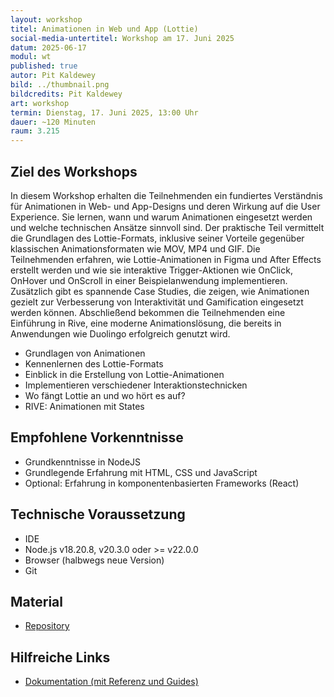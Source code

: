 ```yaml
---
layout: workshop
titel: Animationen in Web und App (Lottie)
social-media-untertitel: Workshop am 17. Juni 2025
datum: 2025-06-17
modul: wt
published: true
autor: Pit Kaldewey
bild: ../thumbnail.png
bildcredits: Pit Kaldewey
art: workshop
termin: Dienstag, 17. Juni 2025, 13:00 Uhr
dauer: ~120 Minuten
raum: 3.215
---
```


## Ziel des Workshops

In diesem Workshop erhalten die Teilnehmenden ein fundiertes Verständnis für Animationen in Web- und App-Designs und deren Wirkung auf die User Experience. Sie lernen, wann und warum Animationen eingesetzt werden und welche technischen Ansätze sinnvoll sind. Der praktische Teil vermittelt die Grundlagen des Lottie-Formats, inklusive seiner Vorteile gegenüber klassischen Animationsformaten wie MOV, MP4 und GIF. Die Teilnehmenden erfahren, wie Lottie-Animationen in Figma und After Effects erstellt werden und wie sie interaktive Trigger-Aktionen wie OnClick, OnHover und OnScroll in einer Beispielanwendung implementieren. 
Zusätzlich gibt es spannende Case Studies, die zeigen, wie Animationen gezielt zur Verbesserung von Interaktivität und Gamification eingesetzt werden können. Abschließend bekommen die Teilnehmenden eine Einführung in Rive, eine moderne Animationslösung, die bereits in Anwendungen wie Duolingo erfolgreich genutzt wird.
* Grundlagen von Animationen
* Kennenlernen des Lottie-Formats
* Einblick in die Erstellung von Lottie-Animationen
* Implementieren verschiedener Interaktionstechnicken
* Wo fängt Lottie an und wo hört es auf?
* RIVE: Animationen mit States

## Empfohlene Vorkenntnisse

* Grundkenntnisse in NodeJS
* Grundlegende Erfahrung mit HTML, CSS und JavaScript
* Optional: Erfahrung in komponentenbasierten Frameworks (React)

## Technische Voraussetzung

* IDE
* Node.js v18.20.8, v20.3.0 oder >= v22.0.0
* Browser (halbwegs neue Version)
* Git

## Material

- [Repository](https://github.com/Axid27/HowToLottie-ws.git)

## Hilfreiche Links

* [Dokumentation (mit Referenz und Guides)](https://lottiefiles.com/)

